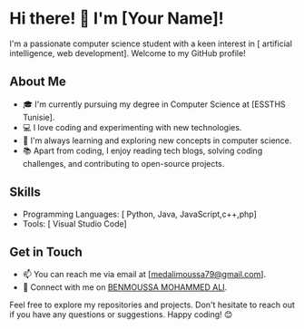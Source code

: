 # Hi there! 👋 I'm [Your Name]!

I'm a passionate computer science student with a keen interest in [ artificial intelligence, web development]. Welcome to my GitHub profile!

## About Me

- 🎓 I'm currently pursuing my degree in Computer Science at [ESSTHS Tunisie].
- 💻 I love coding and experimenting with new technologies.
- 🌱 I'm always learning and exploring new concepts in computer science.
- 📚 Apart from coding, I enjoy reading tech blogs, solving coding challenges, and contributing to open-source projects.

## Skills

- Programming Languages: [ Python, Java, JavaScript,c++,php]
- Tools: [ Visual Studio Code]


## Get in Touch

- 📫 You can reach me via email at [medalimoussa79@gmail.com].
- 🔗 Connect with me on [BENMOUSSA MOHAMMED ALI](https://www.linkedin.com/in/benmoussa-mohammed-ali-7a5b78280/).

Feel free to explore my repositories and projects. Don't hesitate to reach out if you have any questions or suggestions. Happy coding! 😊
